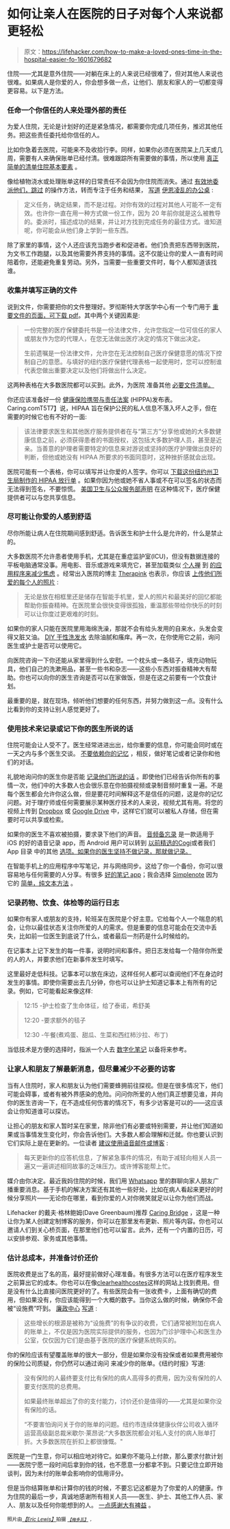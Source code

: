 # 如何让亲人在医院的日子对每个人来说都更轻松

> 原文：<https://lifehacker.com/how-to-make-a-loved-ones-time-in-the-hospital-easier-fo-1601679682>

住院——尤其是意外住院——对躺在床上的人来说已经很难了，但对其他人来说也很难。如果病人是你爱的人，你会想多做一点，让他们、朋友和家人的一切都变得更容易。以下是方法。



### 任命一个你信任的人来处理外部的责任

为爱人住院，无论是计划好的还是紧急情况，都需要你完成几项任务，推迟其他任务。把这些责任委托给你信任的人。

比如你急着去医院，可能来不及收拾行李。同样，如果你必须在医院呆上几天或几周，需要有人来确保账单已经付清。很难跟踪所有需要做的事情，所以使用 [真正简单的清单](http://www.realsimple.com/health/first-aid-health-basics/hospitals-insurance/prepping-hospital-stay-checklist-00000000010508/index.html)[住院基本要素](https://lifehacker.com/get-ready-for-a-hospital-stay-with-this-checklist-1587098263) 。

像给植物浇水或处理账单这样的日常责任不会因为你住院而消失。通过 [有效地委派他们，跳过](http://lifehacker.com/delegate-effectively-by-skipping-the-how-to-session-5450796) 的操作方法，转而专注于任务和结果， [写道](http://www.ismckenzie.com/5-tips-for-effective-delegation/) [伊恩凌乱的办公桌](http://www.ismckenzie.com/) :

> 定义任务，确定结果，而不是过程。对你有效的过程对其他人可能不一定有效。也许你一直在用一种方式做一份工作，因为 20 年前你就是这么被教导的。委派时，描述成功的结果，并让对方找到完成任务的最佳方式。谁知道呢，你可能会从他们身上学到一些东西。

除了家里的事情，这个人还应该充当跑步者和促进者。他们负责把东西带到医院，为文书工作跑腿，以及其他需要外界支持的事情。这不仅能让你的爱人一直有时间陪着你，还能避免重复劳动。另外，当需要一些重要文件时，每个人都知道该找谁。

### 收集并填写正确的文件

说到文件，你需要把你的文件整理好。罗彻斯特大学医学中心有一个专门用于 [重要文件的页面，可下载 pdf](http://www.urmc.rochester.edu/strong-memorial/patients-families/hospital-stay/proxy.aspx)。其中两个关键因素是:

> 一份完整的医疗保健委托书是一份法律文件，允许您指定一位可信任的家人或朋友作为您的代理人，在您无法做出医疗决定的情况下做出决定。
> 
> 生前遗嘱是一份法律文件，允许您在无法控制自己医疗保健意愿的情况下控制自己的意愿。与填好的纽约医疗保健代理表格一起使用时，您可以控制谁代表您做出重要决定以及他们将做出什么决定。

这两种表格在大多数医院都可以买到。此外，为医院 准备其他 [必要文件清单。](http://www.urmc.rochester.edu/MediaLibraries/URMCMedia/strong-memorial/patients-families/hospital-stay/documents/medicationandconditionlistfina.pdf)

你还应该准备好一份 [健康保险携带与责任法案](http://en.wikipedia.org/wiki/Health_Insurance_Portability_and_Accountability_Act) (HIPPA)发布表。Caring.comT5T7】说，HIPAA 旨在保护公民的私人信息不落入坏人之手，但在需要的时候它也有不好的一面:

> 该法律要求医生和其他医疗服务提供者在与“第三方”分享他或她的大多数健康信息之前，必须获得患者的书面授权，这包括大多数护理人员，甚至是近亲。当善意的护理者需要特定的信息来对游说或坚持的医疗护理做出良好的判断，但他或她没有 HIPAA 所要求的书面同意时，这种挫折感就会出现。

医院可能有一个表格，你可以填写并让你爱的人签字。你可以 [下载这份纽约州卫生局制作的 HIPAA 放行单](http://www.nycourts.gov/forms/hipaa_fillable.pdf) 。如果你因为他或她不省人事或不在可以签名的状态而无法得到签名，不要惊慌。 [美国卫生与公众服务部声明](http://www.hhs.gov/ocr/privacy/hipaa/faq/disclosures_to_friends_and_family/524.html) 在这种情况下，医疗保健提供者可以与您共享信息。

### 尽可能让你爱的人感到舒适

尽你所能让病人在住院期间感到舒适。告诉医生和护士什么是允许的，什么是禁止的。

大多数医院不允许患者使用手机，尤其是在重症监护室(ICU)，但没有数据连接的平板电脑通常没事。用电影、音乐或游戏来填充它，甚至加载类似 [个人禅](https://itunes.apple.com/us/app/personal-zen/id689013447) 到 [的应用程序来减少焦虑](http://lifehacker.com/personal-zen-scientifically-reduces-anxiety-in-25-minut-1548777682) 。经常出入医院的博主 [Therapink](http://therapink.wordpress.com/) 也表示，你应该 [上传他们所爱的每个人的照片](http://therapink.wordpress.com/2013/06/05/ten-things-to-bring-to-the-hospital/) :

> 无论是放在相框里还是储存在智能手机里，爱人的照片和最美好的回忆都能帮助你振奋精神。在医院里会很快变得很孤独，重温那些带给你快乐的时刻可以让你度过更艰难的时刻。

如果你的家人只能在医院里用海绵洗澡，那就不会有给头发用的自来水，头发会变得又脏又油。 [DIY 干性洗发水](http://lifehacker.com/create-your-own-dry-shampoo-for-morning-hair-emergencie-476393810) 去除油腻和瘙痒。再一次，在你使用它之前，询问医生或护士是否可以使用它。

向医院咨询一下你还能从家里得到什么安慰。一个枕头或一条毯子，填充动物玩具，他们自己的洗漱用品，甚至一些书和杂志——这些小东西对振奋精神大有帮助。你也可以向你的医生咨询是否可以在家做饭，但是在这之前要有一个饮食计划。

最重要的是，就在现场，倾听他们想要的任何东西，并努力做到这一点。没有什么比看到你的支持让别人感觉更好了。

### 使用技术来记录或记下你的医生所说的话

住院可能会让人受不了。医生经常进进出出，给你重要的信息，你可能会同时或在一天之内与多个医生交谈。 [不要依赖你的记忆](https://lifehacker.com/why-your-memory-sucks-and-what-you-can-do-about-it-596782066) ，相反，做好笔记或者记录你和他们的对话。

礼貌地询问你的医生你是否能 [记录他们所说的话](https://lifehacker.com/record-a-doctor-s-visit-to-remember-details-but-ask-fi-1577457352) 。即使他们已经告诉你所有的事情一次，他们中的大多数人也会很乐意在你拍摄视频或录制音频时重复一遍。不是每个医生都会允许你这么做，但是要花时间解释这不是信任的问题，这是你的记忆问题。对于理疗师或任何需要展示某种医疗技术的人来说，视频尤其有用。将您的视频上传到 [Dropbox](https://www.dropbox.com/) 或 [Google Drive](https://drive.google.com/) 中，这样它们就可以被私人存储，但在需要时可以共享或检索。

如果你的医生不喜欢被拍摄，要求录下他们的声音。 [音频备忘录](https://itunes.apple.com/in/app/audio-memos-free-voice-recorder/id304075033?mt=8) 是一款适用于 iOS 的好的语音记录 app，而 Android 用户可以转到 [以前精选的](http://lifehacker.com/cogi-annotates-voice-notes-with-smart-highlights-tags-1493979342)[Cogi](https://play.google.com/store/apps/details?id=com.cogi.mobile&hl=en)或者我们 App 目录 中的其他 [选项。如果你的医生坚持不做记录，那就做记录。](http://lifehacker.com/the-best-voice-recording-app-for-android-5879500)

在智能手机上的应用程序中写笔记，并与网络同步。这给了你一个备份，你可以很容易地与任何需要的人分享。有很多 [好的笔记 app](http://lifehacker.com/five-best-note-taking-applications-30803800)；我会选择 [Simplenote](http://simplenote.com/) 因为它的 [简单，纯文本方法](http://lifehacker.com/simplenote-brings-excellent-synchronized-plaintext-note-1344650241) 。

### 记录药物、饮食、体检等的运行日志

如果你有家人或朋友的支持，轮班呆在医院是个好主意。它给每个人一个喘息的机会，让你以最佳状态关注你所爱的人的需求。但是重要的信息可能会在交流中丢失，比如前一位医生到底说了什么，或者最后一剂药是什么时候给的。

在记事本上记下发生的每一件事，说明时间和事件。把日志发给每一个陪伴你所爱的人的人，并要求他们在新事件发生时填写。

这里最好走低科技。记事本可以放在床边，这样任何人都可以查阅他们不在身边时发生的事情。即使你需要出去几分钟，你也可以让护士知道记事本上有所有的记录。例如，它可能看起来像这样:

> 12:15 -护士检查了生命体征，给了泰诺，希舒美
> 
> 12:20 -要求额外的毯子
> 
> 12:30 -午餐(煮鸡蛋、甜瓜、生菜和西红柿沙拉、布丁)

当低技术是方便的选择时，指派一个人去 [数字化笔记](https://lifehacker.com/convert-handwritten-notes-to-digital-text-for-the-best-1583892163) 以备将来参考。

### 让家人和朋友了解最新消息，但尽量减少不必要的访客

当有人住院时，家人和朋友认为他们需要蜂拥前往探视。但是在很多情况下，他们可能会碍事，或者有被外界感染的危险。问问你所爱的人他们真正想要见谁，并向你的医生咨询一下，在不造成任何伤害的情况下，有多少访客是可以的——这应该会让你知道谁可以探访。

让担心的朋友和家人暂时呆在家里，除非他们有必要或特别需要，并让他们知道如果或当事情发生变化时，你会告诉他们。大多数人都会理解和迁就。你也要认识到它们实际上是在更新的。一位读者 [建议使用语音邮件或博客](http://lifehacker.com/ask-lifehacker-readers-hacking-the-hospital-144963) :

> 每天更新你的应答机信息，了解紧急事件的情况，有助于减轻向相关人员一遍又一遍讲述相同故事的乏味压力。或许博客能帮上忙。

媒介由你决定。最近我妈住院的时候，我们用 [Whatsapp](http://www.whatsapp.com/) 里的群聊向家人朋友广播重要消息。基于手机的解决方案还有其他一些好处，比如在病人看起来更好的时候分享照片——无论你在哪里，看到你爱的人对你微笑就足以让你为他们而战。

Lifehacker 的戴夫·格林鲍姆(Dave Greenbaum)推荐 [Caring Bridge](http://www.caringbridge.org/) ，这是一种让你为某人创建定制博客的服务，你可以在那里发布更新、照片等内容。你也可以邀请人们到关心桥页面，在那里他们也可以留言。此外，还有一个内置的日历，可以安排参观、家务或其他事情。

### 估计总成本，并准备讨价还价

医院收费是出了名的高，最好提前做好心理准备。有很多方法可以在医疗程序发生之前算出它的成本。你也可以在像[clearhealthcostes](http://clearhealthcosts.com/)这样的网站上找到费用。但是没有什么比直接问医院更好的了。有些医院会有一张收费卡，上面有确切的费用，但如果没有，你应该能得到一个大概的数字。当你这么做的时候，确保你不会被“设施费”吓到。 [廉政中心](http://www.publicintegrity.org/) [写道](http://www.publicintegrity.org/2012/12/20/11978/hospital-facility-fees-boosting-medical-bills-and-not-just-hospital-care) :

> 这些增长的根源是被称为“设施费”的有争议的收费，它们通常被附加在病人的账单上，不仅是因为医院实际提供的服务，也因为门诊护理中心和医生办公室，仅仅因为它们是由基于医院的医疗保健系统购买的。

你的保险应该有望覆盖账单的很大一部分，但是如果你没有投保或者如果费用被你的保险公司质疑，你仍然可以通过询问 来减少你的账单。《纽约时报》写道:

> 没有保险的人最终要支付比有保险的病人高得多的费用，因为没有保险的人要支付医院的总费用。
> 
> 如果最终账单超出了你的支付能力，讨价还价是值得的——尤其是如果你没有保险的话。
> 
> “不要害怕询问关于你的账单的问题。纽约市连续体健康伙伴公司收入循环运营高级副总裁米歇尔·莱昂说:“大多数医院都会对私人支付的病人账单打折。大多数医院在折扣上都很慷慨。"

医院是一门生意，你可以相应地对待它。如果你不能马上付款，那么要求付款计划——医院宁愿一段时间后拿到你的钱，也不愿意一分都拿不到。只要记住立即开始谈判，因为未付的账单会影响你的信用评分。

但是当你结算账单和计算你的钱的时候，不要忘记这都是为了你爱的人的健康。作为住院的最后一步，真诚地感谢所有相关人员——医生、护士、其他工作人员、家人、朋友以及任何你能想到的人。 [一点感谢大有裨益](http://lifehacker.com/silent-gratitude-isn-t-much-use-to-anyone-5969631) 。

<small>照片由</small>[*<small>【Eric Lewis】</small>*](https://www.flickr.com/photos/49502985672@N01/36595640/)<small>拍摄 [*<small>【梅多瓦】</small>*](http://www.flickr.com/photos/meaduva/414372678/) *<small>，</small>*</small>

<small></small>